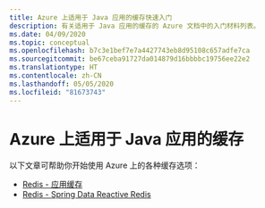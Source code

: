 ```yaml
---
title: Azure 上适用于 Java 应用的缓存快速入门
description: 有关适用于 Java 应用的缓存的 Azure 文档中的入门材料列表。
ms.date: 04/09/2020
ms.topic: conceptual
ms.openlocfilehash: b7c3e1bef7e7a4427743eb8d95108c657adfe7ca
ms.sourcegitcommit: be67ceba91727da014879d16bbbbc19756ee22e2
ms.translationtype: HT
ms.contentlocale: zh-CN
ms.lasthandoff: 05/05/2020
ms.locfileid: "81673743"
---
```

# <a name="caching-for-java-apps-on-azure"></a>Azure 上适用于 Java 应用的缓存

以下文章可帮助你开始使用 Azure 上的各种缓存选项：

- [Redis - 应用缓存](/azure/azure-cache-for-redis/cache-java-get-started)
- [Redis - Spring Data Reactive Redis](/azure/developer/java/spring-framework/configure-spring-boot-initializer-java-app-with-redis-cache)
